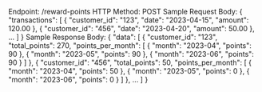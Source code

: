 Endpoint: /reward-points
HTTP Method: POST
Sample Request Body: 
{
  "transactions": [
    {
      "customer_id": "123",
      "date": "2023-04-15",
      "amount": 120.00
    },
    {
      "customer_id": "456",
      "date": "2023-04-20",
      "amount": 50.00
    },
    ...
  ]
}
Sample Response Body:
{
  "data": [
    {
      "customer_id": "123",
      "total_points": 270,
      "points_per_month": [
        {
          "month": "2023-04",
          "points": 90
        },
        {
          "month": "2023-05",
          "points": 90
        },
        {
          "month": "2023-06",
          "points": 90
        }
      ]
    },
    {
      "customer_id": "456",
      "total_points": 50,
      "points_per_month": [
        {
          "month": "2023-04",
          "points": 50
        },
        {
          "month": "2023-05",
          "points": 0
        },
        {
          "month": "2023-06",
          "points": 0
        }
      ]
    },
    ...
  ]
}
